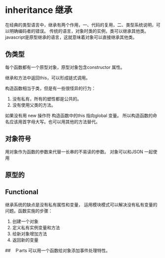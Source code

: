 # inheritance 继承
在经典的类型语言中，继承有两个作用，一、代码的复用，二、类型系统说明，可以明确编码者的错误。
传统的语言，对象时类的实例，类可以继承其他类。javascript是原型继承的语言，这就意味着对象可以直接继承其他类。

## 伪类型
每个函数都有一个原型对象，原型对象包含constructor 属性。

继承和方法中返回this，可以形成链式调用。

构造函数相当于类，但是有一些很怪异的行为：
1. 没有私有，所有的塑性都是公共的。
2. 没有使用父类的方法。

如果没有用 new 操作符 构造函数中的this 指向global 变量。
所以构造函数的命名应该用首字母大写。也可以用其他的方法替代。
## 对象符号
用对象作为函数的参数来代替一长串的不易读的参数。
对象可以和JSON 一起使用

## 原型的


## Functional
继承系统的缺点是没有私有属性和变量，
运用模块模式可以解决没有私有变量的问题。函数实施的步骤：
1. 创建一个对象
2. 定义私有实例变量和方法
3. 给新对象增加方法
4. 返回新的变量


##　Ｐarts
可以用一个函数给对象添加事件处理特性。
